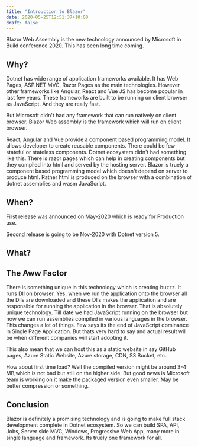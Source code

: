 ```yaml
---
title: "Introuction to Blazor"
date: 2020-05-25T12:51:37+10:00
draft: false
---
```

Blazor Web Assembly is the new technology announced by Microsoft in Build conference 2020. This has been long time coming. 

## Why?

Dotnet has wide range of application frameworks available. It has Web Pages, ASP.NET MVC, Razor Pages as the main technologies. However other frameworks like Angular, React and Vue JS has become popular in last few years. These frameworks are built to be running on client browser as JavaScript. And they are really fast.

But Microsoft didn't had any framework that can run natively on client browser. Blazor Web assembly is the framework which will run on client browser.

React, Angular and Vue provide a component based programming model. It allows developer to create reusable components. There could be few stateful or stateless components. Dotnet ecosystem didn't had something like this. There is razor pages which can help in creating components but they compiled into html and served by the hosting server. Blazor is truely a component based programming model which doesn't depend on server to produce html. Rather html is produced on the browser with a combination of dotnet assemblies and wasm JavaScript.


## When?

First release was announced on May-2020 which is ready for Production  use.

Second release is going to be Nov-2020 with Dotnet version 5.

## What?

## The Aww Factor

There is something unique in this technology which is creating buzzz. It runs Dll on browser. Yes, when we run the application onto the browser all the Dlls are downloaded and these Dlls makes the application and are responsible for running the application in the browser. That is absolutely unique technology. Till date we had JavaScript running on the browser but now we can run assemblies compiled in various languages in the browser. This changes a lot of things. Few says its the end of JavaScript dominance in Single Page Application. But thats very hard to say and actual result will be when different companies will start adopting it.

This also mean that we can host this as a static website in say GitHub pages, Azure Static Website, Azure storage, CDN, S3 Bucket, etc.

How about first time load? Well the compiled version might be around 3-4 MB,which is not bad but still on the higher side. But good news is Microsoft team is working on it make the packaged version even smaller. May be better compression or something. 

## Conclusion

Blazor is definitely a promising technology and is going to make full stack development complete in Dotnet ecosystem. So we can build SPA, API, Jobs, Server side MVC, Windows, Progressive Web App, many more in single language and framework. Its truely one framework for all.
